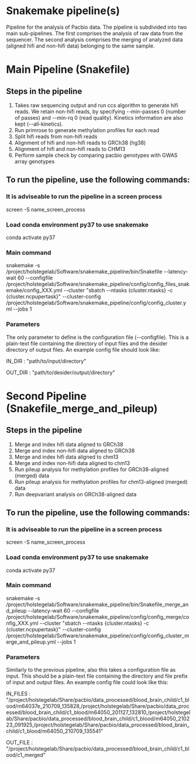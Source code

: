 # Snakemake pipeline(s)
Pipeline for the analysis of Pacbio data. The pipeline is subdivided into two main sub-pipelines. The first comprises the analysis of raw data from the sequencer. The second analysis comprises the merging of analyzed data (aligned hifi and non-hifi data) belonging to the same sample.

# Main Pipeline (Snakefile)
## Steps in the pipeline
1. Takes raw sequencing output and run ccs algorithm to generate hifi reads. We retain non-hifi reads, by specifying --min-passes 0 (number of passes) and --min-rq 0 (read quality). Kinetics information are also kept (--all-kinetics).
2. Run primrose to generate methylation profiles for each read
3. Split hifi reads from non-hifi reads
4. Alignment of hifi and non-hifi reads to GRCh38 (hg38)
5. Alignment of hifi and non-hifi reads to CHM13
6. Perform sample check by comparing pacbio genotypes with GWAS array genotypes

## To run the pipeline, use the following commands:
### It is adviseable to run the pipeline in a screen process
screen -S name_screen_process

### Load conda environment py37 to use snakemake
conda activate py37

### Main command
snakemake -s /project/holstegelab/Software/snakemake_pipeline/bin/Snakefile --latency-wait 60 --configfile /project/holstegelab/Software/snakemake_pipeline/config/config_files_snakemake/config_XXX.yml --cluster "sbatch --ntasks {cluster.ntasks} -c {cluster.ncpupertask}" --cluster-config /project/holstegelab/Software/snakemake_pipeline/config/config_cluster.yml --jobs 1

### Parameters
The only parameter to define is the configuration file (--configfile). This is a plain-text file containing the directory of input files and the desider directory of output files. An example config file should look like:

IN_DIR : "path/to/input/directory"

OUT_DIR : "path/to/desider/output/directory"

# Second Pipeline (Snakefile_merge_and_pileup)
## Steps in the pipeline
1. Merge and index hifi data aligned to GRCh38
2. Merge and index non-hifi data aligned to GRCh38
3. Merge and index hifi data aligned to chm13
4. Merge and index non-hifi data aligned to chm13
5. Run pileup analysis for methylation profiles for GRCh38-aligned (merged) data
6. Run pileup analysis for methylation profiles for chm13-aligned (merged) data
7. Run deepvariant analysis on GRCh38-aligned data

## To run the pipeline, use the following commands:
### It is adviseable to run the pipeline in a screen process
screen -S name_screen_process

### Load conda environment py37 to use snakemake
conda activate py37

### Main command
snakemake -s /project/holstegelab/Software/snakemake_pipeline/bin/Snakefile_merge_and_pileup --latency-wait 60 --configfile /project/holstegelab/Software/snakemake_pipeline/config/config_merge/config_XXX.yml --cluster "sbatch --ntasks {cluster.ntasks} -c {cluster.ncpupertask}" --cluster-config /project/holstegelab/Software/snakemake_pipeline/config/config_cluster_merge_and_pileup.yml --jobs 1

### Parameters
Similarly to the previous pipeline, also this takes a configuration file as input. This should be a plain-text file containing the directory and file prefix of input and output files. An example config file could look like this:

IN_FILES : "/project/holstegelab/Share/pacbio/data_processed/blood_brain_child/c1_blood/m64037e_210709_135828,/project/holstegelab/Share/pacbio/data_processed/blood_brain_child/c1_blood/m64050_201127_132810,/project/holstegelab/Share/pacbio/data_processed/blood_brain_child/c1_blood/m64050_210223_091925,/project/holstegelab/Share/pacbio/data_processed/blood_brain_child/c1_blood/m64050_210709_135541"

OUT_FILE : "/project/holstegelab/Share/pacbio/data_processed/blood_brain_child/c1_blood/c1_merged"